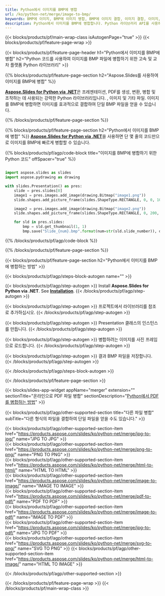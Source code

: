 ```yaml
---
title: Python에서 이미지를 BMP에 병합
url: /ko/python-net/merge/image-to-bmp/
keywords: BMP에 이미지, BMP에 이미지 병합, BMP에 이미지 결합, 이미지 결합, 이미지, BMP, Python API, Python 라이브러리
description: Python에서 이미지를 BMP에 병합합니다. Python 라이브러리 API를 사용하여 이미지 결합
---
```


{{< blocks/products/pf/main-wrap-class isAutogenPage="true" >}}
{{< blocks/products/pf/feature-page-wrap >}}

{{< blocks/products/pf/feature-page-header h1="Python에서 이미지를 BMP에 병합" h2="Python 코드를 사용하여 이미지를 BMP 파일에 병합하기 위한 고속 및 교차 플랫폼 Python 라이브러리" >}}

{{% blocks/products/pf/feature-page-section h2="Aspose.Slides를 사용하여 이미지를 BMP에 병합" %}}

[**Aspose.Slides for Python via .NET**](https://products.aspose.com/slides/ko/python-net/)은 프레젠테이션, PDF를 생성, 변환, 병합 및 조작하는 데 사용되는 강력한 Python 라이브러리입니다. , 이미지 및 기타 파일. 이미지를 BMP에 병합하면 이미지를 효과적으로 결합하여 단일 BMP 파일을 얻을 수 있습니다.

{{% /blocks/products/pf/feature-page-section %}}




{{% blocks/products/pf/feature-page-section  h2="Python에서 이미지를 BMP에 병합" %}}
[**Aspose.Slides for Python via .NET**](https://products.aspose.com/slides/ko/python-net/)을 사용하면 단 몇 줄의 코드만으로 이미지를 BMP에 빠르게 병합할 수 있습니다.

{{% blocks/products/pf/agp/code-block title="이미지를 BMP에 병합하기 위한 Python 코드" offSpacer="true" %}}
```python

import aspose.slides as slides
import aspose.pydrawing as drawing

with slides.Presentation() as pres:
    slide = pres.slides[0]
    image1 = pres.images.add_image(drawing.Bitmap("image1.png"))
	slide.shapes.add_picture_frame(slides.ShapeType.RECTANGLE, 0, 0, 100, 100, image1)

    image2 = pres.images.add_image(drawing.Bitmap("image2.png"))
	slide.shapes.add_picture_frame(slides.ShapeType.RECTANGLE, 0, 200, 100, 100, image2)

    for sld in pres.slides:
        bmp = sld.get_thumbnail(1, 1)
        bmp.save("Slide_{num}.bmp".format(num=str(sld.slide_number)), drawing.imaging.ImageFormat.bmp)
```
{{% /blocks/products/pf/agp/code-block %}}

{{% /blocks/products/pf/feature-page-section %}}




{{< blocks/products/pf/feature-page-section  h2="Python에서 이미지를 BMP에 병합하는 방법" >}}


{{< blocks/products/pf/agp/steps-block-autogen name="" >}}


{{< blocks/products/pf/agp/step-autogen >}}
Install **Aspose.Slides for Python via .NET**. See [**Installation**](https://docs.aspose.com/slides/python-net/installation/).
{{< /blocks/products/pf/agp/step-autogen >}}

{{< blocks/products/pf/agp/step-autogen >}}
프로젝트에서 라이브러리를 참조로 추가하십시오.
{{< /blocks/products/pf/agp/step-autogen >}}

{{< blocks/products/pf/agp/step-autogen >}}
Presentation 클래스의 인스턴스를 만듭니다.
{{< /blocks/products/pf/agp/step-autogen >}}

{{< blocks/products/pf/agp/step-autogen >}}
병합하려는 이미지를 사진 프레임으로 로드합니다.
{{< /blocks/products/pf/agp/step-autogen >}}

{{< blocks/products/pf/agp/step-autogen >}}
결과 BMP 파일을 저장합니다.
{{< /blocks/products/pf/agp/step-autogen >}}


{{< /blocks/products/pf/agp/steps-block-autogen >}}


{{< /blocks/products/pf/feature-page-section >}}




{{< blocks/slides-app-widget  appName="merger" extension="" sectionTitle="온라인으로 PDF 파일 병합" sectionDescription="[Python에서 PDF를 병합하는 방법](https://products.aspose.com/slides/ko/python-net/merge/pdf/)" >}}

{{< blocks/products/pf/agp/other-supported-section title="다른 파일 병합" subTitle="다른 형식의 파일을 결합하여 단일 파일을 얻을 수도 있습니다." >}}

{{< blocks/products/pf/agp/other-supported-section-item href="https://products.aspose.com/slides/ko/python-net/merge/jpg-to-jpg/" name="JPG TO JPG" >}}  
{{< blocks/products/pf/agp/other-supported-section-item href="https://products.aspose.com/slides/ko/python-net/merge/png-to-png/" name="PNG TO PNG" >}}  
{{< blocks/products/pf/agp/other-supported-section-item href="https://products.aspose.com/slides/ko/python-net/merge/html-to-html/" name="HTML TO HTML" >}}  
{{< blocks/products/pf/agp/other-supported-section-item href="https://products.aspose.com/slides/ko/python-net/merge/image-to-image/" name="IMAGE TO IMAGE" >}}  
{{< blocks/products/pf/agp/other-supported-section-item href="https://products.aspose.com/slides/ko/python-net/merge/pdf-to-pdf/" name="PDF TO PDF" >}}  
{{< blocks/products/pf/agp/other-supported-section-item href="https://products.aspose.com/slides/ko/python-net/merge/image-to-pdf/" name="IMAGE TO PDF" >}}  
{{< blocks/products/pf/agp/other-supported-section-item href="https://products.aspose.com/slides/ko/python-net/merge/jpg-to-pdf/" name="JPG TO PDF" >}}  
{{< blocks/products/pf/agp/other-supported-section-item href="https://products.aspose.com/slides/ko/python-net/merge/svg-to-png/" name="SVG TO PNG" >}} 
{{< blocks/products/pf/agp/other-supported-section-item href="https://products.aspose.com/slides/ko/python-net/merge/html-to-image/" name="HTML TO IMAGE" >}}  
  


{{< /blocks/products/pf/agp/other-supported-section >}}

{{< /blocks/products/pf/feature-page-wrap >}}
{{< /blocks/products/pf/main-wrap-class >}}